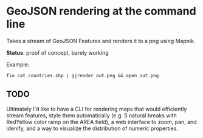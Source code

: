 # GeoJSON rendering at the command line

Takes a stream of GeoJSON Features and renders it to a png using Mapnik.

**Status**: proof of concept, barely working

Example:

```
fio cat countries.shp | gjrender out.png && open out.png
```

## TODO

Ultimately I'd like to have a CLI for rendering maps that would efficiently stream features, style them automatically (e.g. 5 natural breaks with RedYellow color ramp on the AREA field), a web interface to zoom, pan, and idenify, and a way to visualize the distribution of numeric properties.
